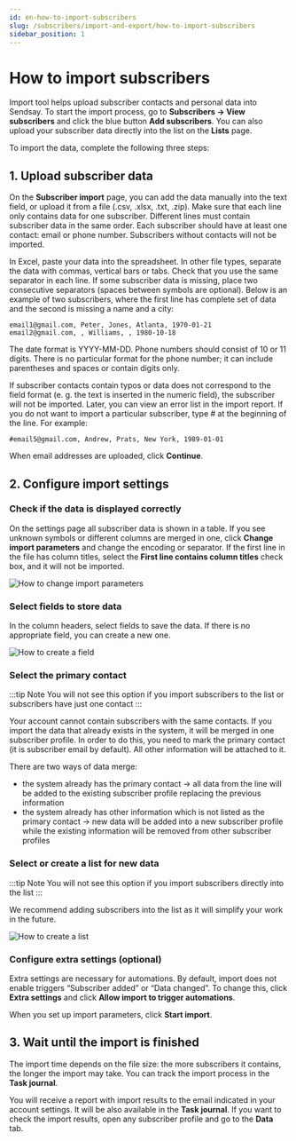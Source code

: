 ```yaml
---
id: en-how-to-import-subscribers
slug: /subscribers/import-and-export/how-to-import-subscribers
sidebar_position: 1
---
```


# How to import subscribers

Import tool helps upload subscriber contacts and personal data into Sendsay. To start the import process, go to **Subscribers → View subscribers** and click the blue button **Add subscribers**. You can also upload your subscriber data directly into the list on the **Lists** page.

To import the data, complete the following three steps:

## 1. Upload subscriber data

On the **Subscriber import** page, you can add the data manually into the text field, or upload it from a file (.csv, .xlsx, .txt, .zip). Make sure that each line only contains data for one subscriber. Different lines must contain subscriber data in the same order. Each subscriber should have at least one contact: email or phone number. Subscribers without contacts will not be imported.

In Excel, paste your data into the spreadsheet. In other file types, separate the data with commas, vertical bars or tabs. Check that you use the same separator in each line. If some subscriber data is missing, place two consecutive separators (spaces between symbols are optional). Below is an example of two subscribers, where the first line has complete set of data and the second is missing a name and a city:

```
email1@gmail.com, Peter, Jones, Atlanta, 1970-01-21
email2@gmail.com, , Williams, , 1980-10-18
```

The date format is YYYY-MM-DD. Phone numbers should consist of 10 or 11 digits. There is no particular format for the phone number; it can include parentheses and spaces or contain digits only.

If subscriber contacts contain typos or data does not correspond to the field format (e. g. the text is inserted in the numeric field), the subscriber will not be imported. Later, you can view an error list in the import report. If you do not want to import a particular subscriber, type # at the beginning of the line. For example:

```
#email5@gmail.com, Andrew, Prats, New York, 1989-01-01
```

When email addresses are uploaded, click **Continue**.

## 2. Configure import settings

### Check if the data is displayed correctly

On the settings page all subscriber data is shown in a table. If you see unknown symbols or different columns are merged in one, click **Change import parameters** and change the encoding or separator. If the first line in the file has column titles, select the **First line contains column titles** check box, and it will not be imported.

![How to change import parameters](/img/subscribers/import-and-export/how-to-import-subscribers/how-to-change-import-parameters-en.gif) <br/>

### Select fields to store data

In the column headers, select fields to save the data. If there is no appropriate field, you can create a new one.

![How to create a field](/img/subscribers/import-and-export/how-to-import-subscribers/how-to-create-a-field-en.gif) <br/>

### Select the primary contact

:::tip Note
You will not see this option if you import subscribers to the list or subscribers have just one contact
:::

Your account cannot contain subscribers with the same contacts. If you import the data that already exists in the system, it will be merged in one subscriber profile. In order to do this, you need to mark the primary contact (it is subscriber email by default). All other information will be attached to it.

There are two ways of data merge:

- the system already has the primary contact → all data from the line will be added to the existing subscriber profile replacing the previous information
- the system already has other information which is not listed as the primary contact → new data will be added into a new subscriber profile while the existing information will be removed from other subscriber profiles

### Select or create a list for new data

:::tip Note
You will not see this option if you import subscribers directly into the list
:::

We recommend adding subscribers into the list as it will simplify your work in the future.

![How to create a list](/img/subscribers/import-and-export/how-to-import-subscribers/how-to-create-a-list-en.gif) <br/>

### Configure extra settings (optional)

Extra settings are necessary for automations. By default, import does not enable triggers “Subscriber added” or “Data changed”. To change this, click **Extra settings** and click **Allow import to trigger automations**.

When you set up import parameters, click **Start import**.

## 3. Wait until the import is finished

The import time depends on the file size: the more subscribers it contains, the longer the import may take. You can track the import process in the **Task journal**.

You will receive a report with import results to the email indicated in your account settings. It will be also available in the **Task journal**. If you want to check the import results, open any subscriber profile and go to the **Data** tab.
